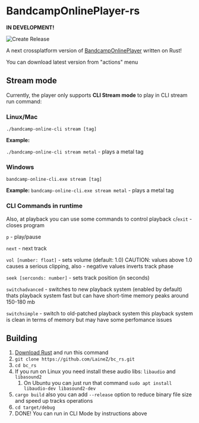 # BandcampOnlinePlayer-rs
**IN DEVELOPMENT!**

![Create Release](https://github.com/LaineZ/bc_rs/workflows/Create%20Release/badge.svg?event=push)

A next crossplatform version of [BandcampOnlinePlayer](https://github.com/LaineZ/BandcampOnlinePlayer) written on Rust!

You can download latest version from "actions" menu

## Stream mode
Сurrently, the player only supports **CLI Stream mode** to play in CLI stream run command:
### Linux/Mac
```./bandcamp-online-cli stream [tag]```

**Example:** 

``./bandcamp-online-cli stream metal`` - plays a metal tag

### Windows 

``bandcamp-online-cli.exe stream [tag]``

**Example:** ``bandcamp-online-cli.exe stream metal`` - plays a metal tag

### CLI Commands in runtime

Also, at playback you can use some commands to control playback
``c``/``exit`` - closes program

``p`` - play/pause

``next`` - next track

``vol [number: float]`` - sets volume (default: 1.0) CAUTION: values above 1.0 causes a serious clipping, also - negative values inverts track phase

``seek [serconds: number]`` - sets track position (in seconds)

``switchadvanced`` - switches to new playback system (enabled by default) thats playback system fast but can have short-time memory peaks around 150-180 mb

``switchsimple`` - switch to old-patched playback system this playback system is clean in terms of memory but may have some perfomance issues

## Building
1. [Download Rust]([https://www.rust-lang.org/learn/get-started) and run this command
2. ```git clone https://github.com/LaineZ/bc_rs.git```
3. ```cd bc_rs```
4. If you run on Linux you need install these audio libs: ``libaudio`` and ``libasound2``
   1. On Ubuntu you can just run that command ``sudo apt install libaudio-dev libasound2-dev``
5. ```cargo build``` also you can add ``--release`` option to reduce binary file size and speed up tracks operations
6. ```cd target/debug```
7. DONE! You can run in CLI Mode by instructions above